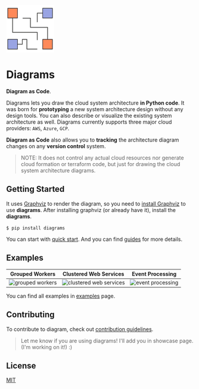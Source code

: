 ![diagrams logo](assets/img/diagrams.png)

# Diagrams

**Diagram as Code**.

Diagrams lets you draw the cloud system architecture **in Python code**. It was born for **prototyping** a new system architecture design without any design tools. You can also describe or visualize the existing system architecture as well. Diagrams currently supports three major cloud providers: `AWS`, `Azure`, `GCP`.

**Diagram as Code** also allows you to **tracking** the architecture diagram changes on any **version control** system.

>  NOTE: It does not control any actual cloud resources nor generate cloud formation or terraform code, but just for drawing the cloud system architecture diagrams.

## Getting Started

It uses [Graphviz](https://www.graphviz.org/) to render the diagram, so you need to [install Graphviz](https://graphviz.gitlab.io/download/) to use **diagrams**. After installing graphviz (or already have it), install the **diagrams**.

```shell
$ pip install diagrams
```

You can start with [quick start](https://diagrams.mingrammer.com/docs/installation#quick-start). And you can find [guides](https://diagrams.mingrammer.com/docs/diagram) for more details. 

## Examples

| Grouped Workers                                              | Clustered Web Services                                       | Event Processing                                             |
| ------------------------------------------------------------ | ------------------------------------------------------------ | ------------------------------------------------------------ |
| ![grouped workers](https://diagrams.mingrammer.com/img/grouped_workers_diagram.png) | ![clustered web services](https://diagrams.mingrammer.com/img/clustered_web_services_diagram.png) | ![event processing](https://diagrams.mingrammer.com/img/event_processing_diagram.png) |

You can find all examples in [examples](https://diagrams.mingrammer.com/docs/examples) page.

## Contributing

To contribute to diagram, check out [contribution guidelines](CONTRIBUTING.md).

> Let me know if you are using diagrams! I'll add you in showcase page. (I'm working on it!) :)

## License

[MIT](LICENSE.md)
